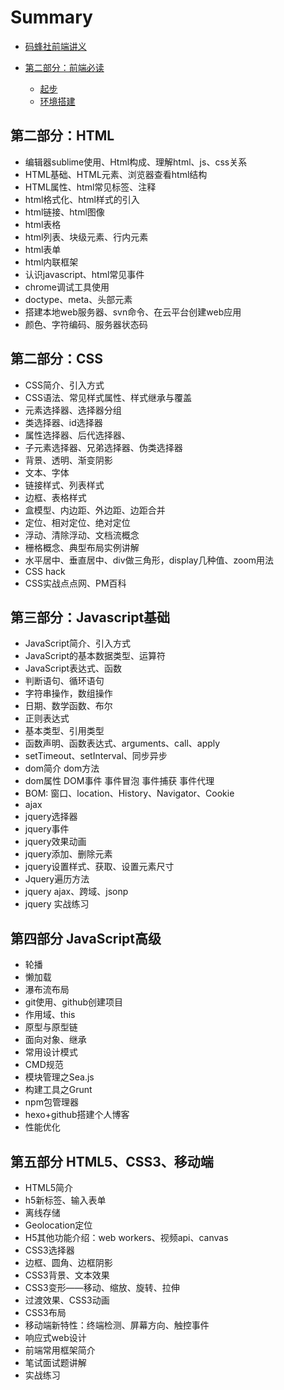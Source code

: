 # Summary

* [码蜂社前端讲义](index.md)

* [第二部分：前端必读](start/README.md)
    * [起步](start/README.md)
    * [环境搭建](start/README.md)

## 第二部分：HTML

- 编辑器sublime使用、Html构成、理解html、js、css关系
- HTML基础、HTML元素、浏览器查看html结构
- HTML属性、html常见标签、注释
- html格式化、html样式的引入
- html链接、html图像
- html表格
- html列表、块级元素、行内元素
- html表单
- html内联框架
- 认识javascript、html常见事件
- chrome调试工具使用
- doctype、meta、头部元素
- 搭建本地web服务器、svn命令、在云平台创建web应用
- 颜色、字符编码、服务器状态码

## 第二部分：CSS

- CSS简介、引入方式
- CSS语法、常见样式属性、样式继承与覆盖
- 元素选择器、选择器分组
- 类选择器、id选择器
- 属性选择器、后代选择器、
- 子元素选择器、兄弟选择器、伪类选择器
- 背景、透明、渐变阴影
- 文本、字体
- 链接样式、列表样式
- 边框、表格样式
- 盒模型、内边距、外边距、边距合并
- 定位、相对定位、绝对定位
- 浮动、清除浮动、文档流概念
- 栅格概念、典型布局实例讲解
- 水平居中、垂直居中、div做三角形，display几种值、zoom用法
- CSS hack
- CSS实战点点网、PM百科

## 第三部分：Javascript基础

- JavaScript简介、引入方式
- JavaScript的基本数据类型、运算符
- JavaScript表达式、函数
- 判断语句、循环语句
- 字符串操作，数组操作
- 日期、数学函数、布尔
- 正则表达式
- 基本类型、引用类型
- 函数声明、函数表达式、arguments、call、apply
- setTimeout、setInterval、同步异步
- dom简介 dom方法
- dom属性 DOM事件 事件冒泡 事件捕获 事件代理
- BOM: 窗口、location、History、Navigator、Cookie
- ajax
- jquery选择器
- jquery事件
- jquery效果动画
- jquery添加、删除元素
- jquery设置样式、获取、设置元素尺寸
- Jquery遍历方法
- jquery ajax、跨域、jsonp
- jquery 实战练习


## 第四部分 JavaScript高级

- 轮播
- 懒加载
- 瀑布流布局
- git使用、github创建项目
- 作用域、this
- 原型与原型链
- 面向对象、继承
- 常用设计模式
- CMD规范
- 模块管理之Sea.js
- 构建工具之Grunt
- npm包管理器
- hexo+github搭建个人博客
- 性能优化

## 第五部分 HTML5、CSS3、移动端

- HTML5简介
- h5新标签、输入表单
- 离线存储
- Geolocation定位
- H5其他功能介绍：web workers、视频api、canvas
- CSS3选择器
- 边框、圆角、边框阴影
- CSS3背景、文本效果
- CSS3变形——移动、缩放、旋转、拉伸
- 过渡效果、CSS3动画
- CSS3布局
- 移动端新特性：终端检测、屏幕方向、触控事件
- 响应式web设计
- 前端常用框架简介
- 笔试面试题讲解
- 实战练习
